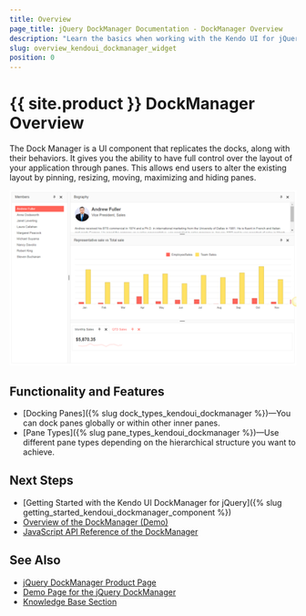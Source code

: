 ```yaml
---
title: Overview
page_title: jQuery DockManager Documentation - DockManager Overview
description: "Learn the basics when working with the Kendo UI for jQuery DockManager."
slug: overview_kendoui_dockmanager_widget
position: 0
---
```


# {{ site.product }} DockManager Overview

The Dock Manager is a UI component that replicates the docks, along with their behaviors. It gives you the ability to have full control over the layout of your application through panes. This allows end users to alter the existing layout by pinning, resizing, moving, maximizing and hiding panes.

![Kendo UI for jQuery DockManager](basic-dock-manager.png)

## Functionality and Features

* [Docking Panes]({% slug dock_types_kendoui_dockmanager %})&mdash;You can dock panes globally or within other inner panes.
* [Pane Types]({% slug pane_types_kendoui_dockmanager %})&mdash;Use different pane types depending on the hierarchical structure you want to achieve.

## Next Steps 

* [Getting Started with the Kendo UI DockManager for jQuery]({% slug getting_started_kendoui_dockmanager_component %})
* [Overview of the DockManager (Demo)](https://demos.telerik.com/kendo-ui/dockmanager/index)
* [JavaScript API Reference of the DockManager](/api/javascript/ui/dockmanager)

## See Also

* [jQuery DockManager Product Page](https://www.telerik.com/kendo-jquery-ui/dockmanager)
* [Demo Page for the jQuery DockManager](https://demos.telerik.com/kendo-ui/dockmanager/index)
* [Knowledge Base Section](/knowledge-base)
